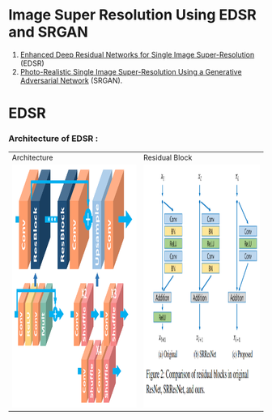 # Image Super Resolution Using EDSR and SRGAN

1. [Enhanced Deep Residual Networks for Single Image Super-Resolution](https://arxiv.org/abs/1707.02921) (EDSR)
2. [Photo-Realistic Single Image Super-Resolution Using a Generative Adversarial Network](https://arxiv.org/abs/1609.04802) (SRGAN).

# EDSR 
### Architecture of EDSR :
<table>
  <tr>
    <td>Architecture</td>
     <td>Residual Block</td>
  </tr>
  <tr>
    <td><img src="https://github.com/IMvision12/Image-Super-Resolution/blob/main/Images/edsr.png" width=500 height=480></td>
    <td><img src="https://github.com/IMvision12/Image-Super-Resolution/blob/main/Images/residual.PNG" width=500 height=480></td>
  </tr>
 </table>
